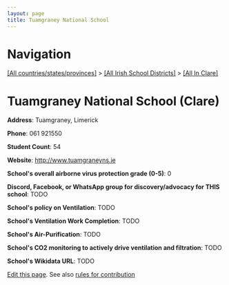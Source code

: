 ```yaml
---
layout: page
title: Tuamgraney National School
---
```

# Navigation

[[All countries/states/provinces]](../../..) > [[All Irish School Districts]](../..) > [[All In Clare]](..)

# Tuamgraney National School (Clare)

**Address**: Tuamgraney, Limerick

**Phone**: 061 921550

**Student Count**: 54

**Website**: <http://www.tuamgraneyns.ie>

**School's overall airborne virus protection grade (0-5)**: 0

**Discord, Facebook, or WhatsApp group for discovery/advocacy for THIS school**: TODO

**School's policy on Ventilation**: TODO

**School's Ventilation Work Completion**: TODO

**School's Air-Purification**: TODO

**School's CO2 monitoring to actively drive ventilation and filtration**: TODO

**School's Wikidata URL**: TODO


[Edit this page](https://github.com/ventilate-schools/Ireland/edit/main/./Clare/Tuamgraney_National_School.md). See also [rules for contribution](../../../contribution-rules/)
